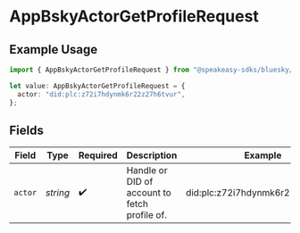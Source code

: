 # AppBskyActorGetProfileRequest

## Example Usage

```typescript
import { AppBskyActorGetProfileRequest } from "@speakeasy-sdks/bluesky/models/operations";

let value: AppBskyActorGetProfileRequest = {
  actor: "did:plc:z72i7hdynmk6r22z27h6tvur",
};
```

## Fields

| Field                                         | Type                                          | Required                                      | Description                                   | Example                                       |
| --------------------------------------------- | --------------------------------------------- | --------------------------------------------- | --------------------------------------------- | --------------------------------------------- |
| `actor`                                       | *string*                                      | :heavy_check_mark:                            | Handle or DID of account to fetch profile of. | did:plc:z72i7hdynmk6r22z27h6tvur              |